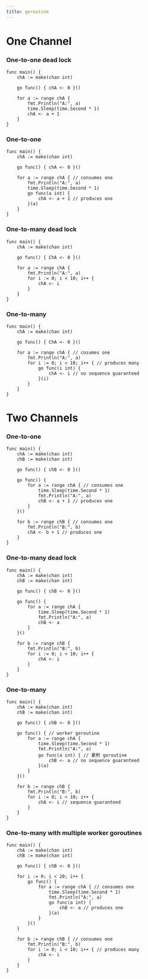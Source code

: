 ```yaml
---
title: goroutine
---
```


One Channel
===========

### One-to-one dead lock

    func main() {
        chA := make(chan int)

        go func() { chA <- 0 }()

        for a := range chA {
            fmt.Println("A:", a)
            time.Sleep(time.Second * 1)
            chA <- a + 1
        }
    }

### One-to-one 

    func main() {
        chA := make(chan int)

        go func() { chA <- 0 }()

        for a := range chA { // consumes one
            fmt.Println("A:", a)
            time.Sleep(time.Second * 1)
            go func(a int) {
                chA <- a + 1 // produces one
            }(a)
        }
    }

### One-to-many dead lock

    func main() {
        chA := make(chan int)

        go func() { ChA <- 0 }()

        for a := range chA {
            fmt.Println("A:", a)
            for i := 0; i < 10; i++ {
                chA <- i
            }
        }
    }

### One-to-many

    func main() {
        chA := make(chan int)

        go func() { ChA <- 0 }()

        for a := range chA { // cosumes one
            fmt.Println("A:", a)
            for i := 0; i < 10; i++ { // produces many
                go func(i int) {
                    chA <- i // no sequence guaranteed
                }(i)
            }
        }
    }


Two Channels
============

### One-to-one

    func main() {
        chA := make(chan int)
        chB := make(chan int)

        go func() { chB <- 0 }()

        go func() {
            for a := range chA { // consumes one
                time.Sleep(time.Second * 1)
                fmt.Println("A:", a)
                chB <- a + 1 // produces one
            }
        }()

        for b := range chB { // consumes one
            fmt.Println("B:", b)
            chA <- b + 1 // produces one
        }
    }


### One-to-many dead lock

    func main() {
        chA := make(chan int)
        chB := make(chan int)

        go func() { chB <- 0 }()

        go func() {
            for a := range chA {
                time.Sleep(time.Second * 1)
                fmt.Println("A:", a)
                chB <- a
            }
        }()

        for b := range chB {
            fmt.Println("B:", b)
            for i := 0; i < 10; i++ {
                chA <- i
            }
        }
    }


### One-to-many

    func main() {
        chA := make(chan int)
        chB := make(chan int)

        go func() { chB <- 0 }()

        go func() { // worker goroutine
            for a := range chA {
                time.Sleep(time.Second * 1)
                fmt.Println("A:", a)
                go func(a int) { // 累积 goroutine
                    chB <- a // no sequence guaranteed
                }(a)
            }
        }()

        for b := range chB {
            fmt.Println("B:", b)
            for i := 0; i < 10; i++ {
                chA <- i // sequence guaranteed
            }
        }
    }

### One-to-many with multiple worker goroutines

    func main() {
        chA := make(chan int)
        chB := make(chan int)

        go func() { chB <- 0 }()

        for i := 0; i < 20; i++ {
            go func() {
                for a := range chA { // consumes one
                    time.Sleep(time.Second * 1)
                    fmt.Println("A:", a)
                    go func(a int) {
                        chB <- a // produces one
                    }(a)
                }
            }()
        }

        for b := range chB { // consumes one
            fmt.Println("B:", b)
            for i := 0; i < 10; i++ { // produces many
                chA <- i
            }
        }
    }
